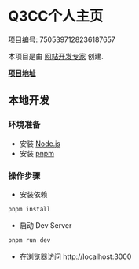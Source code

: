 # Q3CC个人主页

项目编号: 7505397128236187657

本项目是由 [网站开发专家](https://space.coze.cn/) 创建.

[**项目地址**](https://space.coze.cn/task/7505397128236187657)

## 本地开发

### 环境准备

- 安装 [Node.js](https://nodejs.org/en)
- 安装 [pnpm](https://pnpm.io/installation)

### 操作步骤

- 安装依赖

```sh
pnpm install
```

- 启动 Dev Server

```sh
pnpm run dev
```

- 在浏览器访问 http://localhost:3000

